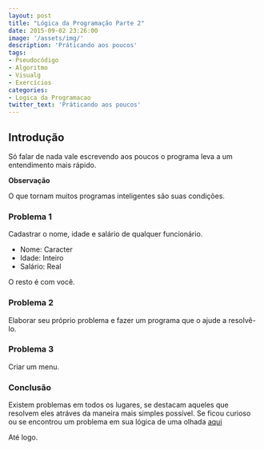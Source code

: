 ```yaml
---
layout: post
title: "Lógica da Programação Parte 2"
date: 2015-09-02 23:26:00
image: '/assets/img/'
description: 'Práticando aos poucos'
tags:
- Pseudocódigo
- Algoritmo
- Visualg
- Exercícios
categories:
- Logica da Programacao
twitter_text: 'Práticando aos poucos'
---
```


## Introdução

Só falar de nada vale escrevendo aos poucos o programa leva a um entendimento mais rápido.


**Observação**

O que tornam muitos programas inteligentes são suas condições.

### Problema 1

Cadastrar o nome, idade e salário de qualquer funcionário.

* Nome: Caracter
* Idade: Inteiro
* Salário: Real

O resto é com você.

### Problema 2

Elaborar seu próprio problema e fazer um programa que o ajude a resolvê-lo.

### Problema 3

Criar um menu.


### Conclusão

Existem problemas em todos os lugares, se destacam aqueles que resolvem eles atráves da maneira mais
simples possível.
Se ficou curioso ou se encontrou um problema em sua lógica de uma olhada [aqui](#/)

Até logo.


